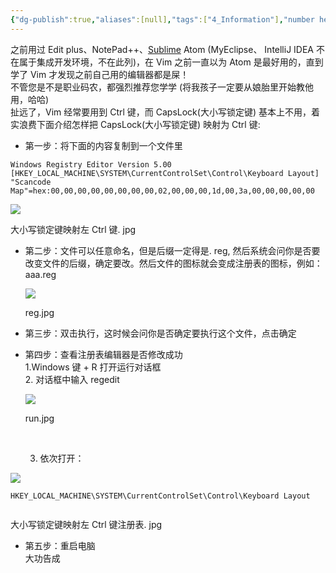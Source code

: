 ```yaml
---
{"dg-publish":true,"aliases":[null],"tags":["4_Information"],"number headings":"auto, first-level 1, max 6, A.1.","url":"https://blog.csdn.net/yujia_666/article/details/116173652","title":"Win10 下将 CapsLock 键 (大小写锁定键) 转换映射成 Ctrl 键_大小写和 ctrl 互换_牛牛 Blog 的博客 - CSDN 博客","summary":null,"Created-Date":"2023-08-12 09:09:00","Modified-Date":"2024-04-18 11:52:11","permalink":"/Z01_InBox/SimpRead/Win10 下将 CapsLock 键 (大小写锁定键) 转换映射成 Ctrl 键_大小写和 ctrl 互换_牛牛 Blog 的博客 - CSDN 博客/","dgPassFrontmatter":true}
---
```



之前用过 Edit plus、NotePad++、[Sublime](https://so.csdn.net/so/search?q=Sublime&spm=1001.2101.3001.7020) Atom (MyEclipse、 IntelliJ IDEA 不在属于集成开发环境，不在此列)，在 Vim 之前一直以为 Atom 是最好用的，直到学了 Vim 才发现之前自己用的编辑器都是屎！  
不管您是不是职业码农，都强烈推荐您学学 (将我孩子一定要从娘胎里开始教他用，哈哈)  
扯远了，Vim 经常要用到 Ctrl 键，而 CapsLock(大小写锁定键) 基本上不用，着实浪费下面介绍怎样把 CapsLock(大小写锁定键) 映射为 Ctrl 键:

* 第一步：将下面的内容复制到一个文件里


```
Windows Registry Editor Version 5.00
[HKEY_LOCAL_MACHINE\SYSTEM\CurrentControlSet\Control\Keyboard Layout]
"Scancode Map"=hex:00,00,00,00,00,00,00,00,02,00,00,00,1d,00,3a,00,00,00,00,00 
```

![](https://img-blog.csdnimg.cn/img_convert/abbe3ad07c07510d887abc2ec4161f78.png)

大小写锁定键映射左 Ctrl 键. jpg

* 第二步：文件可以任意命名，但是后缀一定得是. reg, 然后系统会问你是否要改变文件的后缀，确定要改。然后文件的图标就会变成注册表的图标，例如：aaa.reg
    
    ![](https://img-blog.csdnimg.cn/img_convert/f7cc041e4965485780aa30191abf62c8.png)
    
    reg.jpg
    
* 第三步：双击执行，这时候会问你是否确定要执行这个文件，点击确定
    
* 第四步：查看注册表编辑器是否修改成功  
    1.Windows 键 + R 打开运行对话框  
    2. 对话框中输入 regedit
    
    ![](https://img-blog.csdnimg.cn/img_convert/3b73b9c55803d4273e2efa212b5a80c4.png)
    
    run.jpg
    
     
    
    3. 依次打开：
    

![](https://img-blog.csdnimg.cn/img_convert/fee5d25d2079cd28c68d0c77e27ef4db.png)

```
HKEY_LOCAL_MACHINE\SYSTEM\CurrentControlSet\Control\Keyboard Layout


```

大小写锁定键映射左 Ctrl 键注册表. jpg

* 第五步：重启电脑  
    大功告成